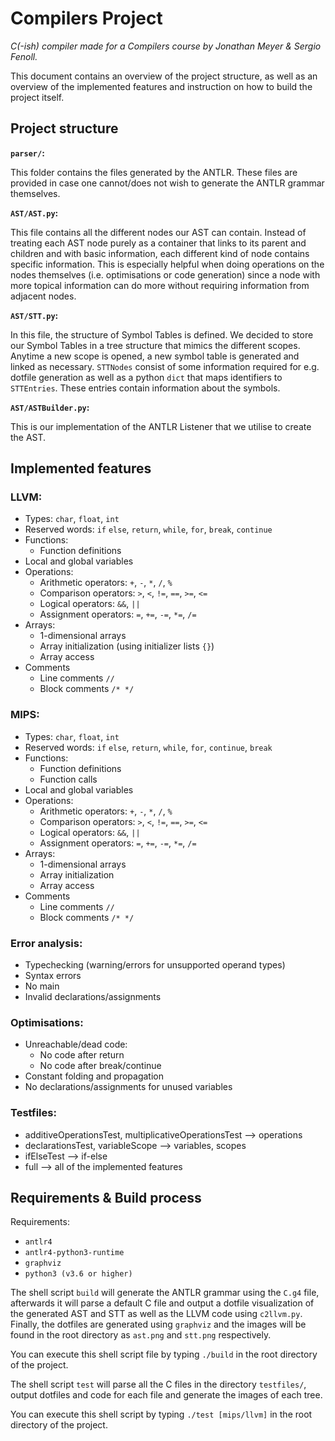 # Compilers Project
_C(-ish) compiler made for a Compilers course by Jonathan Meyer & Sergio Fenoll._

This document contains an overview of the project structure, as well as an overview of the implemented features and instruction on how to build the project itself.

## Project structure
**`parser/`:**

This folder contains the files generated by the ANTLR. These files are provided in case one cannot/does not wish to generate the ANTLR grammar themselves.

**`AST/AST.py`:**

This file contains all the different nodes our AST can contain. Instead of treating each AST node purely as a container that links to its parent and children and with basic information, each different kind of node contains specific information. This is especially helpful when doing operations on the nodes themselves (i.e. optimisations or code generation) since a node with more topical information can do more without requiring information from adjacent nodes.

**`AST/STT.py`:**

In this file, the structure of Symbol Tables is defined. We decided to store our Symbol Tables in a tree structure that mimics the different scopes. Anytime a new scope is opened, a new symbol table is generated and linked as necessary. `STTNodes` consist of some information required for e.g. dotfile generation as well as a python `dict` that maps identifiers to `STTEntries`. These entries contain information about the symbols.

**`AST/ASTBuilder.py`:**

This is our implementation of the ANTLR Listener that we utilise to create the AST.

## Implemented features

### LLVM:
- Types: `char`, `float`, `int`
- Reserved words: `if` `else`, `return`, `while`, `for`, `break`, `continue`
- Functions:
  - Function definitions
- Local and global variables
- Operations:
  - Arithmetic operators: `+`, `-`, `*`, `/`, `%`
  - Comparison operators: `>`, `<`, `!=`, `==`, `>=`, `<=`
  - Logical operators: `&&`, `||`
  - Assignment operators: `=`, `+=`, `-=`, `*=`, `/=`
- Arrays:
  - 1-dimensional arrays
  - Array initialization (using initializer lists `{}`)
  - Array access
- Comments
  - Line comments `//`
  - Block comments `/* */`
    
### MIPS:

- Types: `char`, `float`, `int`
- Reserved words: `if` `else`, `return`, `while`, `for`, `continue`, `break`
- Functions:
  - Function definitions
  - Function calls
- Local and global variables
- Operations:
  - Arithmetic operators: `+`, `-`, `*`, `/`, `%`
  - Comparison operators: `>`, `<`, `!=`, `==`, `>=`, `<=`
  - Logical operators: `&&`, `||`
  - Assignment operators: `=`, `+=`, `-=`, `*=`, `/=`
- Arrays:
  - 1-dimensional arrays
  - Array initialization
  - Array access
- Comments
  - Line comments `//`
  - Block comments `/* */`

### Error analysis:
- Typechecking (warning/errors for unsupported operand types)
- Syntax errors
- No main
- Invalid declarations/assignments

### Optimisations:
- Unreachable/dead code:
  - No code after return
  - No code after break/continue
- Constant folding and propagation
- No declarations/assignments for unused variables

### Testfiles:

- additiveOperationsTest, multiplicativeOperationsTest --> operations
- declarationsTest, variableScope --> variables, scopes
- ifElseTest --> if-else
- full --> all of the implemented features

## Requirements & Build process

Requirements:
- `antlr4`
- `antlr4-python3-runtime`
- `graphviz`
- `python3 (v3.6 or higher)`

The shell script `build` will generate the ANTLR grammar using the `C.g4` file, afterwards it will parse a default C file and output a dotfile visualization of the generated AST and STT as well as the LLVM code using `c2llvm.py`. Finally, the dotfiles are generated using `graphviz` and the images will be found in the root directory as `ast.png` and `stt.png` respectively.

You can execute this shell script file by typing `./build` in the root directory of the project.

The shell script `test` will parse all the C files in the directory `testfiles/`, output dotfiles and code for each file and generate the images of each tree.

You can execute this shell script by typing `./test [mips/llvm]` in the root directory of the project. 
